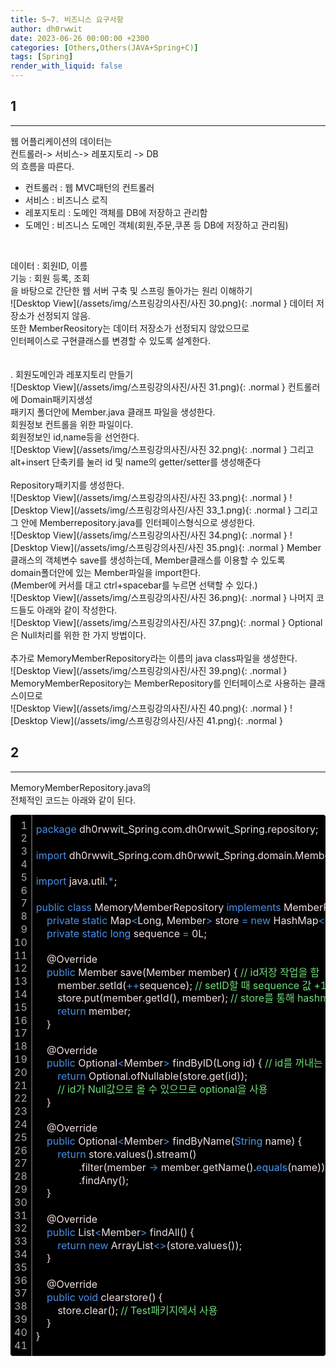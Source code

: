 ```yaml
---
title: 5~7. 비즈니스 요구사항
author: dh0rwwit
date: 2023-06-26 00:00:00 +2300
categories: [Others,Others(JAVA+Spring+C)]
tags: [Spring]
render_with_liquid: false
---
```


## 1
---
웹 어플리케이션의 데이터는 <br>
컨트롤러-> 서비스-> 레포지토리 -> DB <br>
의 흐름을 따른다. <br>
- 컨트롤러 : 웹 MVC패턴의 컨트롤러 <br>
- 서비스 : 비즈니스 로직 <br>
- 레포지토리 : 도메인 객체를 DB에 저장하고 관리함 <br>
- 도메인 : 비즈니스 도메인 객체(회원,주문,쿠폰 등 DB에 저장하고 관리됨) <br>
 <br>
   

데이터 : 회원ID, 이름 <br>
기능 : 회원 등록, 조회 <br>
을 바탕으로 간단한 웹 서버 구축 및 스프링 돌아가는 원리 이해하기 <br>
![Desktop View](/assets/img/스프링강의사진/사진 30.png){: .normal }
데이터 저장소가 선정되지 않음. <br>
또한 MemberReository는 데이터 저장소가 선정되지 않았으므로 <br>
인터페이스로 구현클래스를 변경할 수 있도록 설계한다. <br>
 <br>
 <br>
. 회원도메인과 레포지토리 만들기 <br>
![Desktop View](/assets/img/스프링강의사진/사진 31.png){: .normal }
컨트롤러에 Domain패키지생성 <br>
패키지 폴더안에 Member.java 클래프 파일을 생성한다. <br>
회원정보 컨트롤을 위한 파일이다. <br>
회원정보인 id,name등을 선언한다. <br>
![Desktop View](/assets/img/스프링강의사진/사진 32.png){: .normal }
그리고 alt+insert 단축키를 눌러 id 및 name의 getter/setter를 생성해준다 <br>
 <br>
Repository패키지를 생성한다. <br>
![Desktop View](/assets/img/스프링강의사진/사진 33.png){: .normal }
![Desktop View](/assets/img/스프링강의사진/사진 33_1.png){: .normal }
그리고 그 안에 Memberrepository.java를 인터페이스형식으로 생성한다. <br>
![Desktop View](/assets/img/스프링강의사진/사진 34.png){: .normal }
![Desktop View](/assets/img/스프링강의사진/사진 35.png){: .normal }
Member클래스의 객체변수 save를 생성하는데, Member클래스를 이용할 수 있도록 <br>
domain폴더안에 있는 Member파일을 import한다. <br>
(Member에 커서를 대고 ctrl+spacebar를 누르면 선택할 수 있다.) <br>
![Desktop View](/assets/img/스프링강의사진/사진 36.png){: .normal }
나머지 코드들도 아래와 같이 작성한다. <br>
![Desktop View](/assets/img/스프링강의사진/사진 37.png){: .normal }
Optional은 Null처리를 위한 한 가지 방법이다. <br>
 <br>
추가로 MemoryMemberRepository라는 이름의 java class파일을 생성한다. <br>
![Desktop View](/assets/img/스프링강의사진/사진 39.png){: .normal }
MemoryMemberRepository는 MemberRepository를 인터페이스로 사용하는 클래스이므로 <br>
![Desktop View](/assets/img/스프링강의사진/사진 40.png){: .normal }
![Desktop View](/assets/img/스프링강의사진/사진 41.png){: .normal }

## 2
---
MemoryMemberRepository.java의 <br>
전체적인 코드는 아래와 같이 된다. <br>

<div class="colorscripter-code" style="color:#F2E1E1;font-family:Consolas,font-size:'20px' ,'Liberation Mono', Menlo, Courier, monospace !important; position:relative !important;overflow:auto"><table class="colorscripter-code-table" style="margin:0;padding:0;border:none;background-color:#000000;border-radius:4px;" cellspacing="0" cellpadding="0"><tr><td style="padding:6px;border-right:2px solid #4f4f4f"><div style="margin:0;padding:0;word-break:normal;text-align:right;color:#aaa;font-family:Consolas,font-size:'20px' ,'Liberation Mono', Menlo, Courier, monospace !important;line-height:130%"><div style="line-height:130%">1</div><div style="line-height:130%">2</div><div style="line-height:130%">3</div><div style="line-height:130%">4</div><div style="line-height:130%">5</div><div style="line-height:130%">6</div><div style="line-height:130%">7</div><div style="line-height:130%">8</div><div style="line-height:130%">9</div><div style="line-height:130%">10</div><div style="line-height:130%">11</div><div style="line-height:130%">12</div><div style="line-height:130%">13</div><div style="line-height:130%">14</div><div style="line-height:130%">15</div><div style="line-height:130%">16</div><div style="line-height:130%">17</div><div style="line-height:130%">18</div><div style="line-height:130%">19</div><div style="line-height:130%">20</div><div style="line-height:130%">21</div><div style="line-height:130%">22</div><div style="line-height:130%">23</div><div style="line-height:130%">24</div><div style="line-height:130%">25</div><div style="line-height:130%">26</div><div style="line-height:130%">27</div><div style="line-height:130%">28</div><div style="line-height:130%">29</div><div style="line-height:130%">30</div><div style="line-height:130%">31</div><div style="line-height:130%">32</div><div style="line-height:130%">33</div><div style="line-height:130%">34</div><div style="line-height:130%">35</div><div style="line-height:130%">36</div><div style="line-height:130%">37</div><div style="line-height:130%">38</div><div style="line-height:130%">39</div><div style="line-height:130%">40</div><div style="line-height:130%">41</div></div></td><td style="padding:6px 0;text-align:left"><div style="margin:0;padding:0;color:#F2E1E1;font-family:Consolas,font-size:'20px' ,'Liberation Mono', Menlo, Courier, monospace !important;line-height:130%"><div style="padding:0 6px; white-space:pre; line-height:130%"><font color="#4A8FE6">package</font>&nbsp;dh0rwwit_Spring.com.dh0rwwit_Spring.repository;</div><div style="padding:0 6px; white-space:pre; line-height:130%">&nbsp;</div><div style="padding:0 6px; white-space:pre; line-height:130%"><font color="#4A8FE6">import</font>&nbsp;dh0rwwit_Spring.com.dh0rwwit_Spring.domain.Member;</div><div style="padding:0 6px; white-space:pre; line-height:130%">&nbsp;</div><div style="padding:0 6px; white-space:pre; line-height:130%"><font color="#4A8FE6">import</font>&nbsp;java.util.<font color="#33B3B3"></font><font color="#4A8FE6">*</font>;</div><div style="padding:0 6px; white-space:pre; line-height:130%">&nbsp;</div><div style="padding:0 6px; white-space:pre; line-height:130%"><font color="#4A8FE6">public</font>&nbsp;<font color="#4A8FE6">class</font>&nbsp;MemoryMemberRepository&nbsp;<font color="#4A8FE6">implements</font>&nbsp;MemberRepository&nbsp;{</div><div style="padding:0 6px; white-space:pre; line-height:130%">&nbsp;&nbsp;&nbsp;&nbsp;<font color="#4A8FE6">private</font>&nbsp;<font color="#4A8FE6">static</font>&nbsp;Map<font color="#33B3B3"></font><font color="#4A8FE6">&lt;</font>Long,&nbsp;Member<font color="#33B3B3"></font><font color="#4A8FE6">&gt;</font>&nbsp;store&nbsp;<font color="#33B3B3"></font><font color="#4A8FE6">=</font>&nbsp;<font color="#4A8FE6">new</font>&nbsp;HashMap<font color="#33B3B3"></font><font color="#4A8FE6">&lt;</font><font color="#33B3B3"></font><font color="#4A8FE6">&gt;</font>();</div><div style="padding:0 6px; white-space:pre; line-height:130%">&nbsp;&nbsp;&nbsp;&nbsp;<font color="#4A8FE6">private</font>&nbsp;<font color="#4A8FE6">static</font>&nbsp;<font color="#4C99F4">long</font>&nbsp;sequence&nbsp;<font color="#33B3B3"></font><font color="#4A8FE6">=</font>&nbsp;0L;</div><div style="padding:0 6px; white-space:pre; line-height:130%">&nbsp;</div><div style="padding:0 6px; white-space:pre; line-height:130%">&nbsp;&nbsp;&nbsp;&nbsp;@Override</div><div style="padding:0 6px; white-space:pre; line-height:130%">&nbsp;&nbsp;&nbsp;&nbsp;<font color="#4A8FE6">public</font>&nbsp;Member&nbsp;save(Member&nbsp;member)&nbsp;{&nbsp;<font color="#70DE7C">//&nbsp;id저장&nbsp;작업을&nbsp;함</font></div><div style="padding:0 6px; white-space:pre; line-height:130%">&nbsp;&nbsp;&nbsp;&nbsp;&nbsp;&nbsp;&nbsp;&nbsp;member.setId(<font color="#33B3B3"></font><font color="#4A8FE6">+</font><font color="#33B3B3"></font><font color="#4A8FE6">+</font>sequence);&nbsp;<font color="#70DE7C">//&nbsp;setID할&nbsp;때&nbsp;sequence&nbsp;값&nbsp;+1</font></div><div style="padding:0 6px; white-space:pre; line-height:130%">&nbsp;&nbsp;&nbsp;&nbsp;&nbsp;&nbsp;&nbsp;&nbsp;store.put(member.getId(),&nbsp;member);&nbsp;<font color="#70DE7C">//&nbsp;store를&nbsp;통해&nbsp;hashmap에&nbsp;저장</font></div><div style="padding:0 6px; white-space:pre; line-height:130%">&nbsp;&nbsp;&nbsp;&nbsp;&nbsp;&nbsp;&nbsp;&nbsp;<font color="#4A8FE6">return</font>&nbsp;member;</div><div style="padding:0 6px; white-space:pre; line-height:130%">&nbsp;&nbsp;&nbsp;&nbsp;}</div><div style="padding:0 6px; white-space:pre; line-height:130%">&nbsp;</div><div style="padding:0 6px; white-space:pre; line-height:130%">&nbsp;&nbsp;&nbsp;&nbsp;@Override</div><div style="padding:0 6px; white-space:pre; line-height:130%">&nbsp;&nbsp;&nbsp;&nbsp;<font color="#4A8FE6">public</font>&nbsp;Optional<font color="#33B3B3"></font><font color="#4A8FE6">&lt;</font>Member<font color="#33B3B3"></font><font color="#4A8FE6">&gt;</font>&nbsp;findByID(Long&nbsp;id)&nbsp;{&nbsp;<font color="#70DE7C">//&nbsp;id를&nbsp;꺼내는&nbsp;작업을&nbsp;함</font></div><div style="padding:0 6px; white-space:pre; line-height:130%">&nbsp;&nbsp;&nbsp;&nbsp;&nbsp;&nbsp;&nbsp;&nbsp;<font color="#4A8FE6">return</font>&nbsp;Optional.ofNullable(store.get(id));</div><div style="padding:0 6px; white-space:pre; line-height:130%">&nbsp;&nbsp;&nbsp;&nbsp;&nbsp;&nbsp;&nbsp;&nbsp;<font color="#70DE7C">//&nbsp;id가&nbsp;Null값으로&nbsp;올&nbsp;수&nbsp;있으므로&nbsp;optional을&nbsp;사용</font></div><div style="padding:0 6px; white-space:pre; line-height:130%">&nbsp;&nbsp;&nbsp;&nbsp;}</div><div style="padding:0 6px; white-space:pre; line-height:130%">&nbsp;</div><div style="padding:0 6px; white-space:pre; line-height:130%">&nbsp;&nbsp;&nbsp;&nbsp;@Override</div><div style="padding:0 6px; white-space:pre; line-height:130%">&nbsp;&nbsp;&nbsp;&nbsp;<font color="#4A8FE6">public</font>&nbsp;Optional<font color="#33B3B3"></font><font color="#4A8FE6">&lt;</font>Member<font color="#33B3B3"></font><font color="#4A8FE6">&gt;</font>&nbsp;findByName(<font color="#4C99F4">String</font>&nbsp;name)&nbsp;{</div><div style="padding:0 6px; white-space:pre; line-height:130%">&nbsp;&nbsp;&nbsp;&nbsp;&nbsp;&nbsp;&nbsp;&nbsp;<font color="#4A8FE6">return</font>&nbsp;store.values().stream()</div><div style="padding:0 6px; white-space:pre; line-height:130%">&nbsp;&nbsp;&nbsp;&nbsp;&nbsp;&nbsp;&nbsp;&nbsp;&nbsp;&nbsp;&nbsp;&nbsp;&nbsp;&nbsp;&nbsp;&nbsp;.filter(member&nbsp;<font color="#33B3B3"></font><font color="#4A8FE6">-</font><font color="#33B3B3"></font><font color="#4A8FE6">&gt;</font>&nbsp;member.getName().<font color="#4C99F4">equals</font>(name))&nbsp;<font color="#70DE7C">//</font></div><div style="padding:0 6px; white-space:pre; line-height:130%">&nbsp;&nbsp;&nbsp;&nbsp;&nbsp;&nbsp;&nbsp;&nbsp;&nbsp;&nbsp;&nbsp;&nbsp;&nbsp;&nbsp;&nbsp;&nbsp;.findAny();</div><div style="padding:0 6px; white-space:pre; line-height:130%">&nbsp;&nbsp;&nbsp;&nbsp;}</div><div style="padding:0 6px; white-space:pre; line-height:130%">&nbsp;</div><div style="padding:0 6px; white-space:pre; line-height:130%">&nbsp;&nbsp;&nbsp;&nbsp;@Override</div><div style="padding:0 6px; white-space:pre; line-height:130%">&nbsp;&nbsp;&nbsp;&nbsp;<font color="#4A8FE6">public</font>&nbsp;List<font color="#33B3B3"></font><font color="#4A8FE6">&lt;</font>Member<font color="#33B3B3"></font><font color="#4A8FE6">&gt;</font>&nbsp;findAll()&nbsp;{</div><div style="padding:0 6px; white-space:pre; line-height:130%">&nbsp;&nbsp;&nbsp;&nbsp;&nbsp;&nbsp;&nbsp;&nbsp;<font color="#4A8FE6">return</font>&nbsp;<font color="#4A8FE6">new</font>&nbsp;ArrayList<font color="#33B3B3"></font><font color="#4A8FE6">&lt;</font><font color="#33B3B3"></font><font color="#4A8FE6">&gt;</font>(store.values());</div><div style="padding:0 6px; white-space:pre; line-height:130%">&nbsp;&nbsp;&nbsp;&nbsp;}</div><div style="padding:0 6px; white-space:pre; line-height:130%">&nbsp;</div><div style="padding:0 6px; white-space:pre; line-height:130%">&nbsp;&nbsp;&nbsp;&nbsp;@Override</div><div style="padding:0 6px; white-space:pre; line-height:130%">&nbsp;&nbsp;&nbsp;&nbsp;<font color="#4A8FE6">public</font>&nbsp;<font color="#4A8FE6">void</font>&nbsp;clearstore()&nbsp;{</div><div style="padding:0 6px; white-space:pre; line-height:130%">&nbsp;&nbsp;&nbsp;&nbsp;&nbsp;&nbsp;&nbsp;&nbsp;store.clear();&nbsp;<font color="#70DE7C">//&nbsp;Test패키지에서&nbsp;사용</font></div><div style="padding:0 6px; white-space:pre; line-height:130%">&nbsp;&nbsp;&nbsp;&nbsp;}</div><div style="padding:0 6px; white-space:pre; line-height:130%">}</div><div style="padding:0 6px; white-space:pre; line-height:130%">&nbsp;</div></div><div style="text-align:right;margin-top:-13px;margin-right:5px;font-size:9px;font-style:italic"></div></td><td style="vertical-align:bottom;padding:0 2px 4px 0"></td></tr></table></div>